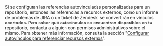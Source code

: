 Si se configuran las referencias autovinculadas personalizadas para un repositorio, entonces las referencias a recursos externos, como un informe de problemas de JIRA o un ticket de Zendesk, se convertirán en vínculos acortados. Para saber qué autovínculos se encuentran disponibles en tu repositorio, contacta a alguien con permisos administrativos sobre el mismo. Para obtener más información, consulta la sección "[Configurar autovínculos para referenciar recursos externos](/articles/configuring-autolinks-to-reference-external-resources)".
